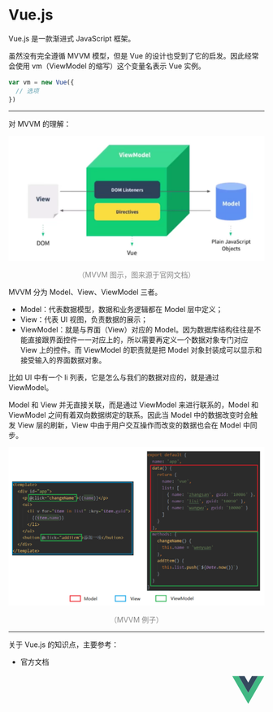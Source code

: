 # Vue.js

Vue.js 是一款渐进式 JavaScript 框架。

虽然没有完全遵循 MVVM 模型，但是 Vue 的设计也受到了它的启发。因此经常会使用 vm（ViewModel 的缩写）这个变量名表示 Vue 实例。

```javascript
var vm = new Vue({
  // 选项
})
```

<hr>

对 MVVM 的理解：

<div style="text-align: center;">
  <img src="./assets/mvvm.png" alt="MVVM 图示">
  <p style="text-align:center; color: #888;">（MVVM 图示，图来源于官网文档）</p>
</div>

MVVM 分为 Model、View、ViewModel 三者。

* Model：代表数据模型，数据和业务逻辑都在 Model 层中定义；
* View：代表 UI 视图，负责数据的展示；
* ViewModel：就是与界面（View）对应的 Model。因为数据库结构往往是不能直接跟界面控件一一对应上的，所以需要再定义一个数据对象专门对应 View 上的控件。而 ViewModel 的职责就是把 Model 对象封装成可以显示和接受输入的界面数据对象。

比如 UI 中有一个 li 列表，它是怎么与我们的数据对应的，就是通过 ViewModel。

Model 和 View 并无直接关联，而是通过 ViewModel 来进行联系的，Model 和 ViewModel 之间有着双向数据绑定的联系。因此当 Model 中的数据改变时会触发 View 层的刷新，View 中由于用户交互操作而改变的数据也会在 Model 中同步。

<div style="text-align: center;">
  <img src="./assets/mvvm-demo.png" alt="MVVM 例子">
  <p style="text-align:center; color: #888;">（MVVM 例子）</p>
</div>

<hr>

关于 Vue.js 的知识点，主要参考：

* 官方文档

<div style="text-align: right">
  <svg t="1599208046527" class="icon" viewBox="0 0 1024 1024" version="1.1" xmlns="http://www.w3.org/2000/svg" p-id="1194" width="64" height="64"><path d="M627.85285817 77.66360895h185.07382266L512 598.88964363 211.07331917 77.66360895H10.45553197L512 946.33639105l501.54446803-868.78460919z" fill="#41B883" p-id="1195"></path><path d="M812.92668083 77.66360895H627.85285817L512 278.28139617 396.14714183 77.66360895H211.07331917L512 598.88964363z" fill="#34495E" p-id="1196"></path></svg>
</div>
